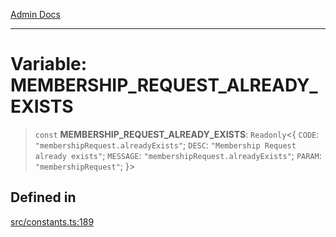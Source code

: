 [Admin Docs](/)

***

# Variable: MEMBERSHIP\_REQUEST\_ALREADY\_EXISTS

> `const` **MEMBERSHIP\_REQUEST\_ALREADY\_EXISTS**: `Readonly`\<\{ `CODE`: `"membershipRequest.alreadyExists"`; `DESC`: `"Membership Request already exists"`; `MESSAGE`: `"membershipRequest.alreadyExists"`; `PARAM`: `"membershipRequest"`; \}\>

## Defined in

[src/constants.ts:189](https://github.com/Suyash878/talawa-api/blob/cfd688207611ba245c99edd8dbaccb2cdbf6a043/src/constants.ts#L189)

